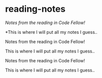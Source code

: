 # reading-notes
 
*Notes from the reading in Code Fellow!*

*This is where I will put all my notes I guess..

Notes from the reading in Code Fellow!

This is where I will put all my notes I guess..

Notes from the reading in Code Fellow!

This is where I will put all my notes I guess..
